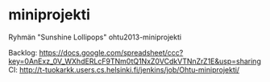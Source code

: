 miniprojekti
============

Ryhmän "Sunshine Lollipops" ohtu2013-miniprojekti  


Backlog: https://docs.google.com/spreadsheet/ccc?key=0AnExz_0V_WXhdERLcF9TNm0tQ1NxZ0VCdkVTNnZrZ1E&usp=sharing  
CI: http://t-tuokarkk.users.cs.helsinki.fi/jenkins/job/Ohtu-miniprojekti/
